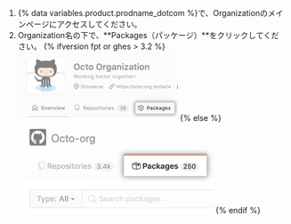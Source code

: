 1. {% data variables.product.prodname_dotcom %}で、Organizationのメインページにアクセスしてください。
2. Organization名の下で、**Packages（パッケージ）**をクリックしてください。
  {% ifversion fpt or ghes > 3.2 %}
  ![Packages tab on org landing page](/assets/images/help/package-registry/org-tab-for-packages-with-overview-tab.png)
  {% else %}
  ![Packages tab on org landing page](/assets/images/help/package-registry/org-tab-for-packages.png)
  {% endif %}
